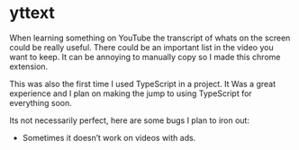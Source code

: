 # yttext

When learning something on YouTube the transcript of whats on the screen could be really useful.
There could be an important list in the video you want to keep.
It can be annoying to manually copy so I made this chrome extension.

This was also the first time I used TypeScript in a project. 
It Was a great experience and I plan on making the jump to using TypeScript for everything soon.

Its not necessarily perfect, here are some bugs I plan to iron out:
<ul>
<li>Sometimes it doesn’t work on videos with ads.</li>
 </ul>
